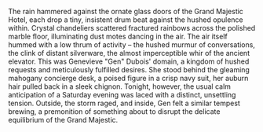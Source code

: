 The rain hammered against the ornate glass doors of the Grand Majestic Hotel, each drop a tiny, insistent drum beat against the hushed opulence within.  Crystal chandeliers scattered fractured rainbows across the polished marble floor, illuminating dust motes dancing in the air.  The air itself hummed with a low thrum of activity – the hushed murmur of conversations, the clink of distant silverware, the almost imperceptible whir of the ancient elevator. This was Genevieve "Gen" Dubois' domain, a kingdom of hushed requests and meticulously fulfilled desires.  She stood behind the gleaming mahogany concierge desk, a poised figure in a crisp navy suit, her auburn hair pulled back in a sleek chignon.  Tonight, however, the usual calm anticipation of a Saturday evening was laced with a distinct, unsettling tension.  Outside, the storm raged, and inside, Gen felt a similar tempest brewing, a premonition of something about to disrupt the delicate equilibrium of the Grand Majestic.
